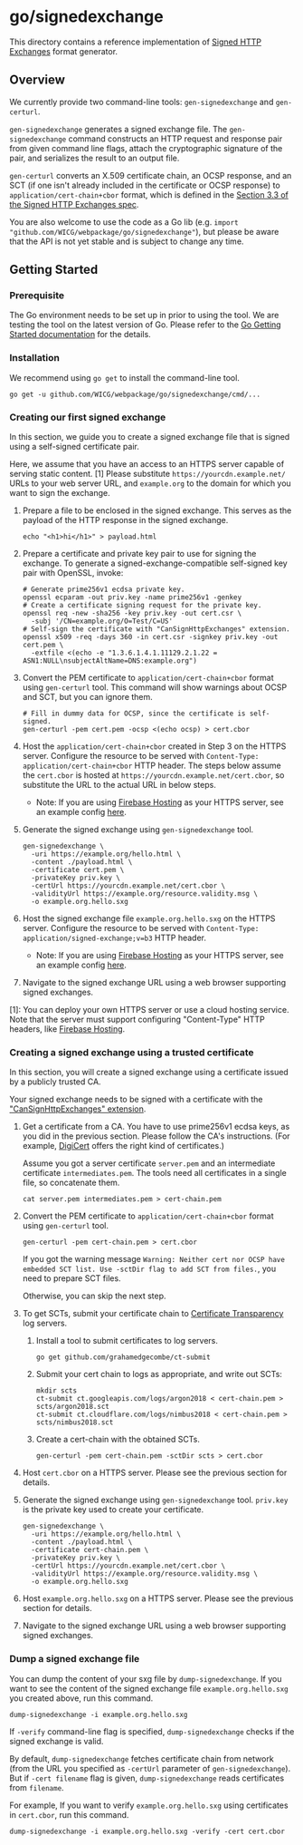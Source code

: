 # go/signedexchange
This directory contains a reference implementation of [Signed HTTP Exchanges](https://wicg.github.io/webpackage/draft-yasskin-http-origin-signed-responses.html) format generator.

## Overview
We currently provide two command-line tools: `gen-signedexchange` and `gen-certurl`.

`gen-signedexchange` generates a signed exchange file. The `gen-signedexchange` command constructs an HTTP request and response pair from given command line flags, attach the cryptographic signature of the pair, and serializes the result to an output file.

`gen-certurl` converts an X.509 certificate chain, an OCSP response, and an SCT (if one isn't already included in the certificate or OCSP response) to `application/cert-chain+cbor` format, which is defined in the [Section 3.3 of the Signed HTTP Exchanges spec](https://wicg.github.io/webpackage/draft-yasskin-http-origin-signed-responses.html#rfc.section.3.3).

You are also welcome to use the code as a Go lib (e.g. `import "github.com/WICG/webpackage/go/signedexchange"`), but please be aware that the API is not yet stable and is subject to change any time.

## Getting Started

### Prerequisite
The Go environment needs to be set up in prior to using the tool. We are testing the tool on the latest version of Go. Please refer to the [Go Getting Started documentation](https://golang.org/doc/install) for the details.

### Installation
We recommend using `go get` to install the command-line tool.

```
go get -u github.com/WICG/webpackage/go/signedexchange/cmd/...
```

### Creating our first signed exchange
In this section, we guide you to create a signed exchange file that is signed using a self-signed certificate pair.

Here, we assume that you have an access to an HTTPS server capable of serving static content. [1] Please substitute `https://yourcdn.example.net/` URLs to your web server URL, and `example.org` to the domain for which you want to sign the exchange.

1. Prepare a file to be enclosed in the signed exchange. This serves as the payload of the HTTP response in the signed exchange.
    ```
    echo "<h1>hi</h1>" > payload.html
    ```

1. Prepare a certificate and private key pair to use for signing the exchange. To generate a signed-exchange-compatible self-signed key pair with OpenSSL, invoke:
    ```
    # Generate prime256v1 ecdsa private key.
    openssl ecparam -out priv.key -name prime256v1 -genkey
    # Create a certificate signing request for the private key.
    openssl req -new -sha256 -key priv.key -out cert.csr \
      -subj '/CN=example.org/O=Test/C=US'
    # Self-sign the certificate with "CanSignHttpExchanges" extension.
    openssl x509 -req -days 360 -in cert.csr -signkey priv.key -out cert.pem \
      -extfile <(echo -e "1.3.6.1.4.1.11129.2.1.22 = ASN1:NULL\nsubjectAltName=DNS:example.org")
    ```

1. Convert the PEM certificate to `application/cert-chain+cbor` format using `gen-certurl` tool. This command will show warnings about OCSP and SCT, but you can ignore them.
    ```
    # Fill in dummy data for OCSP, since the certificate is self-signed.
    gen-certurl -pem cert.pem -ocsp <(echo ocsp) > cert.cbor
    ```

1. Host the `application/cert-chain+cbor` created in Step 3 on the HTTPS server. Configure the resource to be served with `Content-Type: application/cert-chain+cbor` HTTP header. The steps below assume the `cert.cbor` is hosted at `https://yourcdn.example.net/cert.cbor`, so substitute the URL to the actual URL in below steps.
    - Note: If you are using [Firebase Hosting](https://firebase.google.com/docs/hosting/) as your HTTPS server, see an example config [here](https://github.com/WICG/webpackage/blob/master/examples/firebase.json).

1. Generate the signed exchange using `gen-signedexchange` tool.
    ```
    gen-signedexchange \
      -uri https://example.org/hello.html \
      -content ./payload.html \
      -certificate cert.pem \
      -privateKey priv.key \
      -certUrl https://yourcdn.example.net/cert.cbor \
      -validityUrl https://example.org/resource.validity.msg \
      -o example.org.hello.sxg
    ```

1. Host the signed exchange file `example.org.hello.sxg` on the HTTPS server. Configure the resource to be served with `Content-Type: application/signed-exchange;v=b3` HTTP header.
    - Note: If you are using [Firebase Hosting](https://firebase.google.com/docs/hosting/) as your HTTPS server, see an example config [here](https://github.com/WICG/webpackage/blob/master/examples/firebase.json).

1. Navigate to the signed exchange URL using a web browser supporting signed exchanges.

[1]: You can deploy your own HTTPS server or use a cloud hosting service. Note that the server must support configuring "Content-Type" HTTP headers, like [Firebase Hosting](https://firebase.google.com/docs/hosting/).

### Creating a signed exchange using a trusted certificate

In this section, you will create a signed exchange using a certificate issued by a publicly trusted CA.

Your signed exchange needs to be signed with a certificate with the ["CanSignHttpExchanges" extension](https://wicg.github.io/webpackage/draft-yasskin-http-origin-signed-responses.html#cross-origin-cert-req).

1. Get a certificate from a CA. You have to use prime256v1 ecdsa keys, as you did in the previous section. Please follow the CA's instructions. (For example, [DigiCert](https://www.digicert.com/account/ietf/http-signed-exchange.php) offers the right kind of certificates.)

   Assume you got a server certificate `server.pem` and an intermediate certificate `intermediates.pem`. The tools need all certificates in a single file, so concatenate them.
    ```
    cat server.pem intermediates.pem > cert-chain.pem
    ```

1. Convert the PEM certificate to `application/cert-chain+cbor` format using `gen-certurl` tool.
    ```
    gen-certurl -pem cert-chain.pem > cert.cbor
    ```
    If you got the warning message `Warning: Neither cert nor OCSP have embedded SCT list. Use -sctDir flag to add SCT from files.`, you need to prepare SCT files.

    Otherwise, you can skip the next step.

1. To get SCTs, submit your certificate chain to [Certificate Transparency](http://www.certificate-transparency.org/) log servers.

   1. Install a tool to submit certificates to log servers.
      ```
      go get github.com/grahamedgecombe/ct-submit
      ```
   2. Submit your cert chain to logs as appropriate, and write out SCTs:
      ```
      mkdir scts
      ct-submit ct.googleapis.com/logs/argon2018 < cert-chain.pem > scts/argon2018.sct
      ct-submit ct.cloudflare.com/logs/nimbus2018 < cert-chain.pem > scts/nimbus2018.sct
      ```
   3. Create a cert-chain with the obtained SCTs.
      ```
      gen-certurl -pem cert-chain.pem -sctDir scts > cert.cbor
      ```

1. Host `cert.cbor` on a HTTPS server. Please see the previous section for details.

1. Generate the signed exchange using `gen-signedexchange` tool. `priv.key` is the private key used to create your certificate.
    ```
    gen-signedexchange \
      -uri https://example.org/hello.html \
      -content ./payload.html \
      -certificate cert-chain.pem \
      -privateKey priv.key \
      -certUrl https://yourcdn.example.net/cert.cbor \
      -validityUrl https://example.org/resource.validity.msg \
      -o example.org.hello.sxg
    ```

1. Host `example.org.hello.sxg` on a HTTPS server. Please see the previous section for details.

1. Navigate to the signed exchange URL using a web browser supporting signed exchanges.

### Dump a signed exchange file

You can dump the content of your sxg file by `dump-signedexchange`. If you want to see the content of the signed exchange file `example.org.hello.sxg` you created above, run this command.

```
dump-signedexchange -i example.org.hello.sxg
```

If `-verify` command-line flag is specified, `dump-signedexchange` checks if the signed exchange is valid.

By default, `dump-signedexchange` fetches certificate chain from network (from the URL you specified as `-certUrl` parameter of `gen-signedexchange`). But if `-cert filename` flag is given, `dump-signedexchange` reads certificates from `filename`.

For example, If you want to verify `example.org.hello.sxg` using certificates in `cert.cbor`, run this command.
```
dump-signedexchange -i example.org.hello.sxg -verify -cert cert.cbor
```
